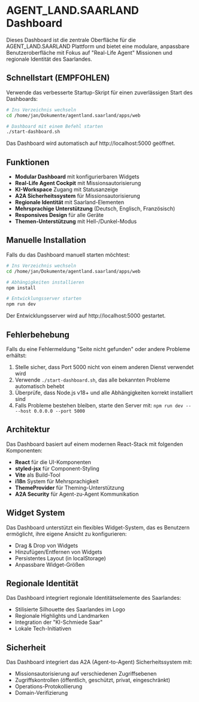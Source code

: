 # AGENT_LAND.SAARLAND Dashboard

Dieses Dashboard ist die zentrale Oberfläche für die AGENT_LAND.SAARLAND Plattform und bietet eine modulare, anpassbare Benutzeroberfläche mit Fokus auf "Real-Life Agent" Missionen und regionale Identität des Saarlandes.

## Schnellstart (EMPFOHLEN)

Verwende das verbesserte Startup-Skript für einen zuverlässigen Start des Dashboards:

```bash
# Ins Verzeichnis wechseln
cd /home/jan/Dokumente/agentland.saarland/apps/web

# Dashboard mit einem Befehl starten
./start-dashboard.sh
```

Das Dashboard wird automatisch auf http://localhost:5000 geöffnet.

## Funktionen

- **Modular Dashboard** mit konfigurierbaren Widgets
- **Real-Life Agent Cockpit** mit Missionsautorisierung
- **KI-Workspace** Zugang mit Statusanzeige
- **A2A Sicherheitssystem** für Missionsautorisierung
- **Regionale Identität** mit Saarland-Elementen
- **Mehrsprachige Unterstützung** (Deutsch, Englisch, Französisch)
- **Responsives Design** für alle Geräte
- **Themen-Unterstützung** mit Hell-/Dunkel-Modus

## Manuelle Installation

Falls du das Dashboard manuell starten möchtest:

```bash
# Ins Verzeichnis wechseln
cd /home/jan/Dokumente/agentland.saarland/apps/web

# Abhängigkeiten installieren
npm install

# Entwicklungsserver starten
npm run dev
```

Der Entwicklungsserver wird auf http://localhost:5000 gestartet.

## Fehlerbehebung

Falls du eine Fehlermeldung "Seite nicht gefunden" oder andere Probleme erhältst:

1. Stelle sicher, dass Port 5000 nicht von einem anderen Dienst verwendet wird
2. Verwende `./start-dashboard.sh`, das alle bekannten Probleme automatisch behebt
3. Überprüfe, dass Node.js v18+ und alle Abhängigkeiten korrekt installiert sind
4. Falls Probleme bestehen bleiben, starte den Server mit: `npm run dev -- --host 0.0.0.0 --port 5000`

## Architektur

Das Dashboard basiert auf einem modernen React-Stack mit folgenden Komponenten:

- **React** für die UI-Komponenten
- **styled-jsx** für Component-Styling
- **Vite** als Build-Tool
- **i18n** System für Mehrsprachigkeit
- **ThemeProvider** für Theming-Unterstützung
- **A2A Security** für Agent-zu-Agent Kommunikation

## Widget System

Das Dashboard unterstützt ein flexibles Widget-System, das es Benutzern ermöglicht, ihre eigene Ansicht zu konfigurieren:

- Drag & Drop von Widgets
- Hinzufügen/Entfernen von Widgets
- Persistentes Layout (in localStorage)
- Anpassbare Widget-Größen

## Regionale Identität

Das Dashboard integriert regionale Identitätselemente des Saarlandes:

- Stilisierte Silhouette des Saarlandes im Logo
- Regionale Highlights und Landmarken
- Integration der "KI-Schmiede Saar"
- Lokale Tech-Initiativen

## Sicherheit

Das Dashboard integriert das A2A (Agent-to-Agent) Sicherheitssystem mit:

- Missionsautorisierung auf verschiedenen Zugriffsebenen
- Zugriffskontrollen (öffentlich, geschützt, privat, eingeschränkt)
- Operations-Protokollierung
- Domain-Verifizierung